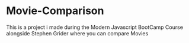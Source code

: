 # Movie-Comparison
This is a project i made during the Modern Javascript BootCamp Course alongside Stephen Grider where you can compare Movies
